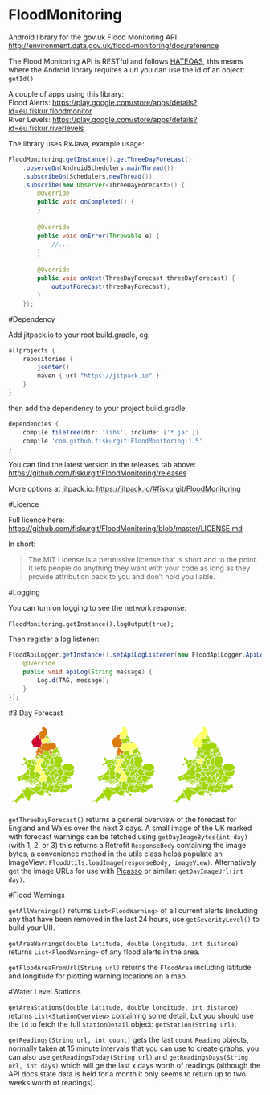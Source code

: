 # FloodMonitoring

Android library for the gov.uk Flood Monitoring API: http://environment.data.gov.uk/flood-monitoring/doc/reference

The Flood Monitoring API is RESTful and follows [HATEOAS](https://en.wikipedia.org/wiki/HATEOAS), this means where the Android library requires a url you can use the id of an object: `getId()`

A couple of apps using this library:  
Flood Alerts: https://play.google.com/store/apps/details?id=eu.fiskur.floodmonitor  
River Levels: https://play.google.com/store/apps/details?id=eu.fiskur.riverlevels

The library uses RxJava, example usage:

```java
FloodMonitoring.getInstance().getThreeDayForecast()
	.observeOn(AndroidSchedulers.mainThread())
	.subscribeOn(Schedulers.newThread())
	.subscribe(new Observer<ThreeDayForecast>() {
	    @Override
	    public void onCompleted() {
	    }

	    @Override
	    public void onError(Throwable e) {
	        //...
	    }

	    @Override
	    public void onNext(ThreeDayForecast threeDayForecast) {
	        outputForecast(threeDayForecast);
	    }
	});
```
#Dependency

Add jitpack.io to your root build.gradle, eg:

```groovy
allprojects {
    repositories {
        jcenter()
        maven { url "https://jitpack.io" }
    }
}
```

then add the dependency to your project build.gradle:

```groovy
dependencies {
    compile fileTree(dir: 'libs', include: ['*.jar'])
    compile 'com.github.fiskurgit:FloodMonitoring:1.5'
}
```
You can find the latest version in the releases tab above: https://github.com/fiskurgit/FloodMonitoring/releases

More options at jitpack.io: https://jitpack.io/#fiskurgit/FloodMonitoring

#Licence

Full licence here: https://github.com/fiskurgit/FloodMonitoring/blob/master/LICENSE.md

In short:

> The MIT License is a permissive license that is short and to the point. It lets people do anything they want with your code as long as they provide attribution back to you and don’t hold you liable.

#Logging

You can turn on logging to see the network response:

`FloodMonitoring.getInstance().logOutput(true);`

Then register a log listener:

```java        
FloodApiLogger.getInstance().setApiLogListener(new FloodApiLogger.ApiLogListener() {
    @Override
    public void apiLog(String message) {
        Log.d(TAG, message);
    }
});
```

#3 Day Forecast

![3 day forecast](images/three_day_forecast.png)

`getThreeDayForecast()` returns a general overview of the forecast for England and Wales over the next 3 days. A small image of the UK marked with forecast warnings can be fetched using `getDayImageBytes(int day)` (with 1, 2, or 3) this returns a Retrofit `ResponseBody` containing the image bytes, a convenience method in the utils class helps populate an ImageView: `FloodUtils.loadImage(responseBody, imageView)`. Alternatively get the image URLs for use with [Picasso](http://square.github.io/picasso/) or similar: `getDayImageUrl(int day)`.

#Flood Warnings

`getAllWarnings()` returns `List<FloodWarning>` of all current alerts (including any that have been removed in the last 24 hours, use `getSeverityLevel()` to build your UI).

`getAreaWarnings(double latitude, double longitude, int distance)` returns `List<FloodWarning>` of any flood alerts in the area.

`getFloodAreaFromUrl(String url)` returns the `FloodArea` including latitude and longitude for plotting warning locations on a map.

#Water Level Stations

`getAreaStations(double latitude, double longitude, int distance)` returns `List<StationOverview>` containing some detail, but you should use the `id` to fetch the full `StationDetail` object: `getStation(String url)`.

`getReadings(String url, int count)` gets the last `count` `Reading` objects, normally taken at 15 minute intervals that you can use to create graphs, you can also use `getReadingsToday(String url)` and `getReadingsDays(String url, int days)` which will ge the last x days worth of readings (although the API docs state data is held for a month it only seems to return up to two weeks worth of readings).

